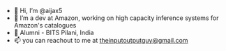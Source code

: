 - 👋 Hi, I’m @aijax5
- 🌱 I’m a dev at Amazon, working on high capacity inference systems for Amazon's catalogues
- 🏫 Alumni - BITS Pilani, India
- 📫 you can reachout to me at theinputoutputguy@gmail.com

<!---
aijax5/aijax5 is a ✨ special ✨ repository because its `README.md` (this file) appears on your GitHub profile.
You can click the Preview link to take a look at your changes.
--->
